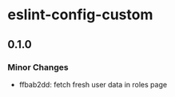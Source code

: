 # eslint-config-custom

## 0.1.0

### Minor Changes

- ffbab2dd: fetch fresh user data in roles page

